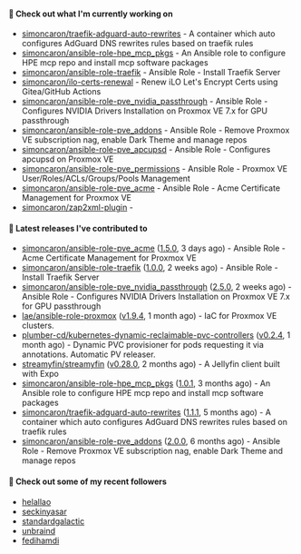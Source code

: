 #### 🌱 Check out what I'm currently working on

- [simoncaron/traefik-adguard-auto-rewrites](https://github.com/simoncaron/traefik-adguard-auto-rewrites) - A container which auto configures AdGuard DNS rewrites rules based on traefik rules
- [simoncaron/ansible-role-hpe_mcp_pkgs](https://github.com/simoncaron/ansible-role-hpe_mcp_pkgs) - An Ansible role to configure HPE mcp repo and install mcp software packages
- [simoncaron/ansible-role-traefik](https://github.com/simoncaron/ansible-role-traefik) - Ansible Role - Install Traefik Server
- [simoncaron/ilo-certs-renewal](https://github.com/simoncaron/ilo-certs-renewal) - Renew iLO Let&#39;s Encrypt Certs using Gitea/GitHub Actions
- [simoncaron/ansible-role-pve_nvidia_passthrough](https://github.com/simoncaron/ansible-role-pve_nvidia_passthrough) -  Ansible Role - Configures NVIDIA Drivers Installation on Proxmox VE 7.x  for GPU passthrough
- [simoncaron/ansible-role-pve_addons](https://github.com/simoncaron/ansible-role-pve_addons) - Ansible Role - Remove Proxmox VE subscription nag, enable Dark Theme and manage repos
- [simoncaron/ansible-role-pve_apcupsd](https://github.com/simoncaron/ansible-role-pve_apcupsd) - Ansible Role - Configures apcupsd on Proxmox VE
- [simoncaron/ansible-role-pve_permissions](https://github.com/simoncaron/ansible-role-pve_permissions) -  Ansible Role - Proxmox VE User/Roles/ACLs/Groups/Pools Management
- [simoncaron/ansible-role-pve_acme](https://github.com/simoncaron/ansible-role-pve_acme) - Ansible Role - Acme Certificate Management for Proxmox VE
- [simoncaron/zap2xml-plugin](https://github.com/simoncaron/zap2xml-plugin) - 

#### 🔭 Latest releases I've contributed to

- [simoncaron/ansible-role-pve_acme](https://github.com/simoncaron/ansible-role-pve_acme) ([1.5.0](https://github.com/simoncaron/ansible-role-pve_acme/releases/tag/1.5.0), 3 days ago) - Ansible Role - Acme Certificate Management for Proxmox VE
- [simoncaron/ansible-role-traefik](https://github.com/simoncaron/ansible-role-traefik) ([1.0.0](https://github.com/simoncaron/ansible-role-traefik/releases/tag/1.0.0), 2 weeks ago) - Ansible Role - Install Traefik Server
- [simoncaron/ansible-role-pve_nvidia_passthrough](https://github.com/simoncaron/ansible-role-pve_nvidia_passthrough) ([2.5.0](https://github.com/simoncaron/ansible-role-pve_nvidia_passthrough/releases/tag/2.5.0), 2 weeks ago) -  Ansible Role - Configures NVIDIA Drivers Installation on Proxmox VE 7.x  for GPU passthrough
- [lae/ansible-role-proxmox](https://github.com/lae/ansible-role-proxmox) ([v1.9.4](https://github.com/lae/ansible-role-proxmox/releases/tag/v1.9.4), 1 month ago) - IaC for Proxmox VE clusters.
- [plumber-cd/kubernetes-dynamic-reclaimable-pvc-controllers](https://github.com/plumber-cd/kubernetes-dynamic-reclaimable-pvc-controllers) ([v0.2.4](https://github.com/plumber-cd/kubernetes-dynamic-reclaimable-pvc-controllers/releases/tag/v0.2.4), 1 month ago) - Dynamic PVC provisioner for pods requesting it via annotations. Automatic PV releaser.
- [streamyfin/streamyfin](https://github.com/streamyfin/streamyfin) ([v0.28.0](https://github.com/streamyfin/streamyfin/releases/tag/v0.28.0), 2 months ago) - A Jellyfin client built with Expo
- [simoncaron/ansible-role-hpe_mcp_pkgs](https://github.com/simoncaron/ansible-role-hpe_mcp_pkgs) ([1.0.1](https://github.com/simoncaron/ansible-role-hpe_mcp_pkgs/releases/tag/1.0.1), 3 months ago) - An Ansible role to configure HPE mcp repo and install mcp software packages
- [simoncaron/traefik-adguard-auto-rewrites](https://github.com/simoncaron/traefik-adguard-auto-rewrites) ([1.1.1](https://github.com/simoncaron/traefik-adguard-auto-rewrites/releases/tag/1.1.1), 5 months ago) - A container which auto configures AdGuard DNS rewrites rules based on traefik rules
- [simoncaron/ansible-role-pve_addons](https://github.com/simoncaron/ansible-role-pve_addons) ([2.0.0](https://github.com/simoncaron/ansible-role-pve_addons/releases/tag/2.0.0), 6 months ago) - Ansible Role - Remove Proxmox VE subscription nag, enable Dark Theme and manage repos

#### 👯 Check out some of my recent followers

- [helallao](https://github.com/helallao)
- [seckinyasar](https://github.com/seckinyasar)
- [standardgalactic](https://github.com/standardgalactic)
- [unbraind](https://github.com/unbraind)
- [fedihamdi](https://github.com/fedihamdi)